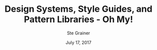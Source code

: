 ---
date: July 17, 2017
title: Design Systems, Style Guides, and Pattern Libraries - Oh My!
author: Ste Grainer
link: https://uxcellence.com/2017/design-systems-style-guides-pattern-libraries
description: Many people, though, use the terms interchangeably when they are, in fact, different concepts. Let’s take a few minutes to explore their differences.
tags:
- patterns

# ================================
# ARTICLE TAGS AVAILABLE
# ================================
# - animation
# - code
# - contribution
# - design-tokens
# - figma
# - leadership
# - patterns
# - process
# - sketch
# ================================
---